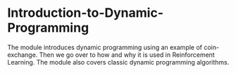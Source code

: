 # Introduction-to-Dynamic-Programming
The module introduces dynamic programming using an example of coin-exchange. Then we go over to how and why it is used in Reinforcement Learning. The module also covers classic dynamic programming algorithms.
